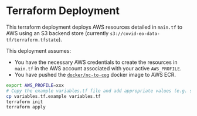# Terraform Deployment

This terraform deployment deploys AWS resources detailed in `main.tf` to AWS
using an S3 backend store (currently `s3://covid-eo-data-tf/terraform.tfstate`).

This deployment assumes:
* You have the necessary AWS credentials to create the resources in `main.tf` in
  the AWS account associated with your active `AWS_PROFILE`.
* You have pushed the [`docker/nc-to-cog`](../docker/nc-to-cog) docker image to AWS ECR.

```bash
export AWS_PROFILE=xxx
# Copy the example variables.tf file and add appropriate values (e.g. subnets).
cp variables.tf.example variables.tf
terraform init
terraform apply
```

